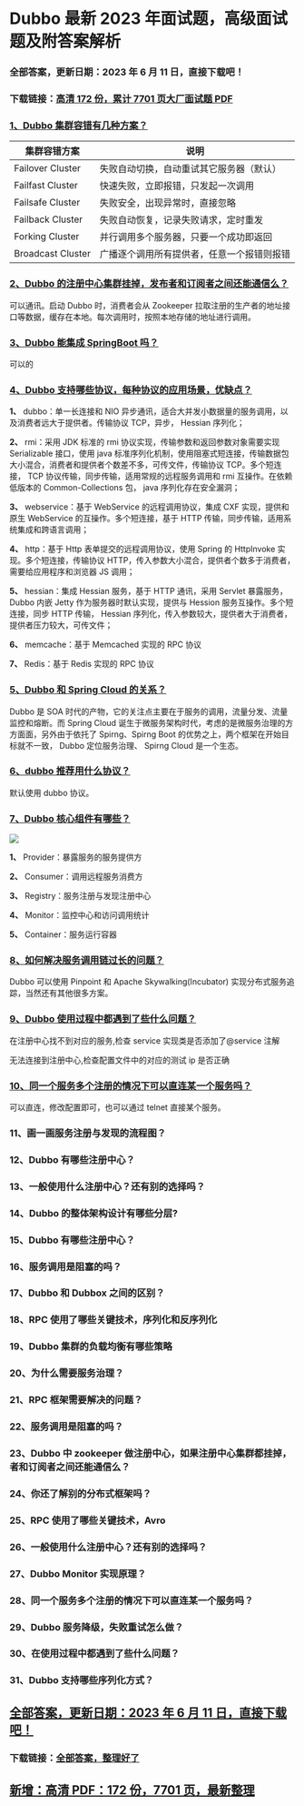 # Dubbo 最新 2023 年面试题，高级面试题及附答案解析

### 全部答案，更新日期：2023 年 6 月 11 日，直接下载吧！

### 下载链接：[高清 172 份，累计 7701 页大厂面试题 PDF](https://gitlab.gaorta.com/devteam/learning-journey/study-materials-collection/-/tree/master/docs/index.md)

### [1、Dubbo 集群容错有几种方案？](https://gitlab.gaorta.com/devteam/learning-journey/study-materials-collection/-/tree/master/docs/Dubbo/Dubbo最新2021年面试题，高级面试题及附答案解析.md#1dubbo-集群容错有几种方案)

| 集群容错方案      | 说明                                       |
| ----------------- | ------------------------------------------ |
| Failover Cluster  | 失败自动切换，自动重试其它服务器（默认）   |
| Failfast Cluster  | 快速失败，立即报错，只发起一次调用         |
| Failsafe Cluster  | 失败安全，出现异常时，直接忽略             |
| Failback Cluster  | 失败自动恢复，记录失败请求，定时重发       |
| Forking Cluster   | 并行调用多个服务器，只要一个成功即返回     |
| Broadcast Cluster | 广播逐个调用所有提供者，任意一个报错则报错 |

### [2、Dubbo 的注册中心集群挂掉，发布者和订阅者之间还能通信么？](https://gitlab.gaorta.com/devteam/learning-journey/study-materials-collection/-/tree/master/docs/Dubbo/Dubbo最新2021年面试题，高级面试题及附答案解析.md#2dubbo-的注册中心集群挂掉发布者和订阅者之间还能通信么)

可以通讯。启动 Dubbo 时，消费者会从 Zookeeper 拉取注册的生产者的地址接口等数据，缓存在本地。每次调用时，按照本地存储的地址进行调用。

### [3、Dubbo 能集成 SpringBoot 吗？](https://gitlab.gaorta.com/devteam/learning-journey/study-materials-collection/-/tree/master/docs/Dubbo/Dubbo最新2021年面试题，高级面试题及附答案解析.md#3dubbo-能集成-springboot-吗)

可以的

### [4、Dubbo 支持哪些协议，每种协议的应用场景，优缺点？](https://gitlab.gaorta.com/devteam/learning-journey/study-materials-collection/-/tree/master/docs/Dubbo/Dubbo最新2021年面试题，高级面试题及附答案解析.md#4dubbo-支持哪些协议每种协议的应用场景优缺点)

**1、** dubbo：单一长连接和 NIO 异步通讯，适合大并发小数据量的服务调用，以及消费者远大于提供者。传输协议 TCP，异步， Hessian 序列化；

**2、** rmi：采用 JDK 标准的 rmi 协议实现，传输参数和返回参数对象需要实现 Serializable 接口，使用 java 标准序列化机制，使用阻塞式短连接，传输数据包大小混合，消费者和提供者个数差不多，可传文件，传输协议 TCP。多个短连接， TCP 协议传输，同步传输，适用常规的远程服务调用和 rmi 互操作。在依赖低版本的 Common-Collections 包， java 序列化存在安全漏洞；

**3、** webservice：基于 WebService 的远程调用协议，集成 CXF 实现，提供和原生 WebService 的互操作。多个短连接，基于 HTTP 传输，同步传输，适用系统集成和跨语言调用；

**4、** http：基于 Http 表单提交的远程调用协议，使用 Spring 的 HttpInvoke 实现。多个短连接，传输协议 HTTP，传入参数大小混合，提供者个数多于消费者，需要给应用程序和浏览器 JS 调用；

**5、** hessian：集成 Hessian 服务，基于 HTTP 通讯，采用 Servlet 暴露服务， Dubbo 内嵌 Jetty 作为服务器时默认实现，提供与 Hession 服务互操作。多个短连接，同步 HTTP 传输， Hessian 序列化，传入参数较大，提供者大于消费者，提供者压力较大，可传文件；

**6、** memcache：基于 Memcached 实现的 RPC 协议

**7、** Redis：基于 Redis 实现的 RPC 协议

### [5、Dubbo 和 Spring Cloud 的关系？](https://gitlab.gaorta.com/devteam/learning-journey/study-materials-collection/-/tree/master/docs/Dubbo/Dubbo最新2021年面试题，高级面试题及附答案解析.md#5dubbo-和-spring-cloud-的关系)

Dubbo 是 SOA 时代的产物，它的关注点主要在于服务的调用，流量分发、流量监控和熔断。而 Spring Cloud 诞生于微服务架构时代，考虑的是微服务治理的方方面面，另外由于依托了 Spirng、Spirng Boot 的优势之上，两个框架在开始目标就不一致， Dubbo 定位服务治理、 Spirng Cloud 是一个生态。

### [6、dubbo 推荐用什么协议？](https://gitlab.gaorta.com/devteam/learning-journey/study-materials-collection/-/tree/master/docs/Dubbo/Dubbo最新2021年面试题，高级面试题及附答案解析.md#6dubbo-推荐用什么协议)

默认使用 dubbo 协议。

### [7、Dubbo 核心组件有哪些？](https://gitlab.gaorta.com/devteam/learning-journey/study-materials-collection/-/tree/master/docs/Dubbo/Dubbo最新2021年面试题，高级面试题及附答案解析.md#7dubbo-核心组件有哪些)

![](https://gitee.com/souyunkutech/souyunku-home/raw/master/images/souyunku-web/2020/5/2/026/54/80_1.png#alt=80%5C_1.png)

**1、** Provider：暴露服务的服务提供方

**2、** Consumer：调用远程服务消费方

**3、** Registry：服务注册与发现注册中心

**4、** Monitor：监控中心和访问调用统计

**5、** Container：服务运行容器

### [8、如何解决服务调用链过长的问题？](https://gitlab.gaorta.com/devteam/learning-journey/study-materials-collection/-/tree/master/docs/Dubbo/Dubbo最新2021年面试题，高级面试题及附答案解析.md#8如何解决服务调用链过长的问题)

Dubbo 可以使用 Pinpoint 和 Apache Skywalking(Incubator) 实现分布式服务追踪，当然还有其他很多方案。

### [9、Dubbo 使用过程中都遇到了些什么问题？](https://gitlab.gaorta.com/devteam/learning-journey/study-materials-collection/-/tree/master/docs/Dubbo/Dubbo最新2021年面试题，高级面试题及附答案解析.md#9dubbo-使用过程中都遇到了些什么问题)

在注册中心找不到对应的服务,检查 service 实现类是否添加了@service 注解

无法连接到注册中心,检查配置文件中的对应的测试 ip 是否正确

### [10、同一个服务多个注册的情况下可以直连某一个服务吗？](https://gitlab.gaorta.com/devteam/learning-journey/study-materials-collection/-/tree/master/docs/Dubbo/Dubbo最新2021年面试题，高级面试题及附答案解析.md#10同一个服务多个注册的情况下可以直连某一个服务吗)

可以直连，修改配置即可，也可以通过 telnet 直接某个服务。

### 11、画一画服务注册与发现的流程图？

### 12、Dubbo 有哪些注册中心？

### 13、一般使用什么注册中心？还有别的选择吗？

### 14、Dubbo 的整体架构设计有哪些分层?

### 15、Dubbo 有哪些注册中心？

### 16、服务调用是阻塞的吗？

### 17、Dubbo 和 Dubbox 之间的区别？

### 18、RPC 使用了哪些关键技术，序列化和反序列化

### 19、Dubbo 集群的负载均衡有哪些策略

### 20、为什么需要服务治理？

### 21、RPC 框架需要解决的问题？

### 22、服务调用是阻塞的吗？

### 23、Dubbo 中 zookeeper 做注册中心，如果注册中心集群都挂掉，者和订阅者之间还能通信么？

### 24、你还了解别的分布式框架吗？

### 25、RPC 使用了哪些关键技术，Avro

### 26、一般使用什么注册中心？还有别的选择吗？

### 27、Dubbo Monitor 实现原理？

### 28、同一个服务多个注册的情况下可以直连某一个服务吗？

### 29、Dubbo 服务降级，失败重试怎么做？

### 30、在使用过程中都遇到了些什么问题？

### 31、Dubbo 支持哪些序列化方式？

## [全部答案，更新日期：2023 年 6 月 11 日，直接下载吧！](https://gitlab.gaorta.com/devteam/learning-journey/study-materials-collection/-/tree/master/docs/daan.md)

### 下载链接：[全部答案，整理好了](https://gitlab.gaorta.com/devteam/learning-journey/study-materials-collection/-/tree/master/docs/daan.md)

## [新增：高清 PDF：172 份，7701 页，最新整理](https://gitlab.gaorta.com/devteam/learning-journey/study-materials-collection/-/tree/master/docs/daan.md)
